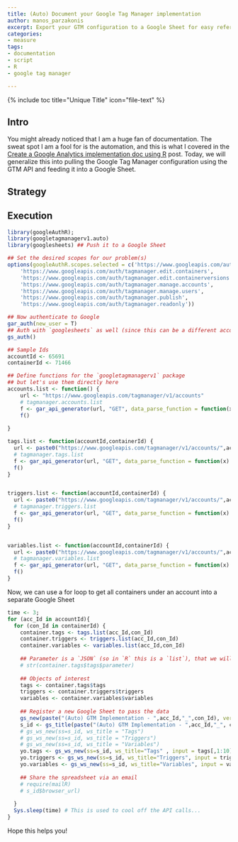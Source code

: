 ```yaml
---
title: (Auto) Document your Google Tag Manager implementation
author: manos_parzakonis
excerpt: Export your GTM configuration to a Google Sheet for easy reference
categories:
- measure
tags:
- documentation
- script
- R
- google tag manager

---
```


{% include toc title="Unique Title" icon="file-text" %}

## Intro
You might already noticed that I am a huge fan of documentation. The sweat spot I am a fool for is the automation, and this is what I covered in the [Create a Google Analytics implementation doc using R]() post. Today, we will generalize this into pulling the Google Tag Manager configuration using the GTM API and feeding it into a Google Sheet.

## Strategy


## Execution


``` r
library(googleAuthR);
library(googletagmanagerv1.auto)
library(googlesheets) ## Push it to a Google Sheet

## Set the desired scopes for our problem(s)
options(googleAuthR.scopes.selected = c('https://www.googleapis.com/auth/tagmanager.delete.containers',
    'https://www.googleapis.com/auth/tagmanager.edit.containers',
    'https://www.googleapis.com/auth/tagmanager.edit.containerversions',
    'https://www.googleapis.com/auth/tagmanager.manage.accounts',
    'https://www.googleapis.com/auth/tagmanager.manage.users',
    'https://www.googleapis.com/auth/tagmanager.publish',
    'https://www.googleapis.com/auth/tagmanager.readonly'))

## Now authenticate to Google
gar_auth(new_user = T)
## Auth with `googlesheets` as well (since this can be a different account)
gs_auth()
```


``` r
## Sample Ids
accountId <- 65691
containerId <- 71466
```


``` r
## Define functions for the `googletagmanagerv1` package
## but let's use them directly here
accounts.list <- function() {
    url <- "https://www.googleapis.com/tagmanager/v1/accounts"
    # tagmanager.accounts.list
    f <- gar_api_generator(url, "GET", data_parse_function = function(x) x)
    f()
    
}

tags.list <- function(accountId,containerId) {
  url <- paste0("https://www.googleapis.com/tagmanager/v1/accounts/",accountId,"/containers/",containerId,"/tags")
  # tagmanager.tags.list
  f <- gar_api_generator(url, "GET", data_parse_function = function(x) x)
  f()
}


triggers.list <- function(accountId,containerId) {
  url <- paste0("https://www.googleapis.com/tagmanager/v1/accounts/",accountId,"/containers/",containerId,"/triggers")
  # tagmanager.triggers.list
  f <- gar_api_generator(url, "GET", data_parse_function = function(x) x)
  f()
}


variables.list <- function(accountId,containerId) {
  url <- paste0("https://www.googleapis.com/tagmanager/v1/accounts/",accountId,"/containers/",containerId,"/variables")
  # tagmanager.variables.list
  f <- gar_api_generator(url, "GET", data_parse_function = function(x) x)
  f()
}
```

Now, we can use a for loop to get all containers under an account into a separate Google Sheet

``` r
time <- 3;
for (acc_Id in accountId){
  for (con_Id in containerId) {
    container.tags <- tags.list(acc_Id,con_Id)
    container.triggers <- triggers.list(acc_Id,con_Id)
    container.variables <- variables.list(acc_Id,con_Id)
    
    ## Parameter is a `JSON` (so in `R` this is a `list`), that we will not use for now
    # str(container.tags$tags$parameter)
    
    ## Objects of interest
    tags <- container.tags$tags
    triggers <- container.triggers$triggers
    variables <- container.variables$variables
    
    ## Register a new Google Sheet to pass the data
    gs_new(paste("(Auto) GTM Implementation - ",acc_Id,"_",con_Id), verbose = TRUE)
    s_id <- gs_title(paste("(Auto) GTM Implementation - ",acc_Id,"_", con_Id), verbose = TRUE)
    # gs_ws_new(ss=s_id, ws_title = "Tags")
    # gs_ws_new(ss=s_id, ws_title = "Triggers")
    # gs_ws_new(ss=s_id, ws_title = "Variables")
    yo.tags <- gs_ws_new(ss=s_id, ws_title="Tags" , input = tags[,1:10], trim = TRUE)
    yo.triggers <- gs_ws_new(ss=s_id, ws_title="Triggers", input = triggers, trim = TRUE)
    yo.variables <- gs_ws_new(ss=s_id, ws_title="Variables", input = variables, trim = TRUE)
    
    ## Share the spreadsheet via an email
    # require(mailR)
    # s_id$browser_url)
    
  }
  Sys.sleep(time) # This is used to cool off the API calls...
}
```
Hope this helps you!
